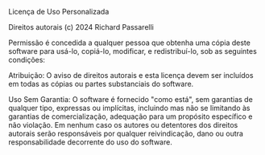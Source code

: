 
Licença de Uso Personalizada

Direitos autorais (c) 2024 Richard Passarelli

Permissão é concedida a qualquer pessoa que obtenha uma cópia deste software para usá-lo, copiá-lo, modificar, e redistribuí-lo, sob as seguintes condições:

Atribuição: O aviso de direitos autorais e esta licença devem ser incluídos em todas as cópias ou partes substanciais do software.

Uso Sem Garantia: O software é fornecido "como está", sem garantias de qualquer tipo, expressas ou implícitas, incluindo mas não se limitando às garantias de comercialização, adequação para um propósito específico e não violação. Em nenhum caso os autores ou detentores dos direitos autorais serão responsáveis por qualquer reivindicação, dano ou outra responsabilidade decorrente do uso do software.
